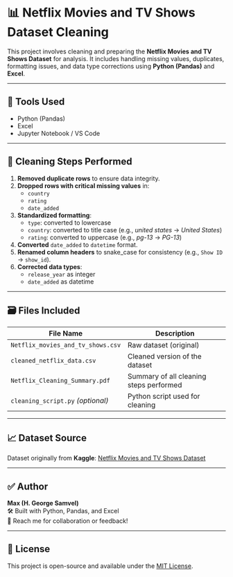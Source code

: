 # 📊 Netflix Movies and TV Shows Dataset Cleaning

This project involves cleaning and preparing the **Netflix Movies and TV Shows Dataset** for analysis. It includes handling missing values, duplicates, formatting issues, and data type corrections using **Python (Pandas)** and **Excel**.

---

## 🧰 Tools Used

- Python (Pandas)
- Excel
- Jupyter Notebook / VS Code

---

## 🧼 Cleaning Steps Performed

1. **Removed duplicate rows** to ensure data integrity.
2. **Dropped rows with critical missing values** in:
   - `country`
   - `rating`
   - `date_added`
3. **Standardized formatting**:
   - `type`: converted to lowercase
   - `country`: converted to title case (e.g., *united states* → *United States*)
   - `rating`: converted to uppercase (e.g., *pg-13* → *PG-13*)
4. **Converted** `date_added` to `datetime` format.
5. **Renamed column headers** to snake_case for consistency (e.g., `Show ID` → `show_id`).
6. **Corrected data types**:
   - `release_year` as integer
   - `date_added` as datetime

---

## 🗃️ Files Included

| File Name                        | Description                              |
|----------------------------------|------------------------------------------|
| `Netflix_movies_and_tv_shows.csv` | Raw dataset (original)                   |
| `cleaned_netflix_data.csv`       | Cleaned version of the dataset           |
| `Netflix_Cleaning_Summary.pdf`   | Summary of all cleaning steps performed  |
| `cleaning_script.py` *(optional)*| Python script used for cleaning          |

---

## 📈 Dataset Source

Dataset originally from **Kaggle**: [Netflix Movies and TV Shows Dataset](https://www.kaggle.com/datasets/shivamb/netflix-shows)

---

## ✅ Author

**Max (H. George Samvel)**  
🛠 Built with Python, Pandas, and Excel  
📧 Reach me for collaboration or feedback!

---

## 📌 License

This project is open-source and available under the [MIT License](LICENSE).
